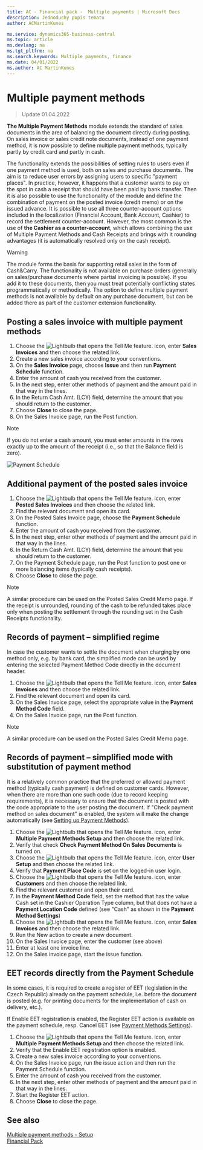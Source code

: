 ```yaml
---
title: AC - Financial pack -  Multiple payments | Microsoft Docs
description: Jednoduchy popis tematu
author: ACMartinKunes

ms.service: dynamics365-business-central
ms.topic: article
ms.devlang: na
ms.tgt_pltfrm: na
ms.search.keywords: Multiple payments, finance 
ms.date: 04/01/2022
ms.author: AC MartinKunes
---
```

# Multiple payment methods
> Update 01.04.2022

**The Multiple Payment Methods** module extends the standard of sales documents in the area of balancing the document directly during posting.
On sales invoice or sales credit note documents, instead of one payment method, it is now possible to define multiple payment methods, typically partly by credit card and partly in cash.

The functionality extends the possibilities of setting rules to users even if one payment method is used, both on sales and purchase documents. The aim is to reduce user errors by assigning users to specific "payment places".
In practice, however, it happens that a customer wants to pay on the spot in cash a receipt that should have been paid by bank transfer. Then it is also possible to use the functionality of the module and define the combination of payment on the posted invoice (credit memo) or on the issued advance.
It is possible to use all three counter-account options included in the localization (Financial Account, Bank Account, Cashier) to record the settlement counter-account. However, the most common is the use of **the Cashier as a counter-account**, which allows combining the use of Multiple Payment Methods and Cash Receipts and brings with it rounding advantages (it is automatically resolved only on the cash receipt).

> [!WARNING]
> The module forms the basis for supporting retail sales in the form of Cash&Carry. The functionality is not available on purchase orders (generally on sales/purchase documents where partial invoicing is possible). If you add it to these documents, then you must treat potentially conflicting states programmatically or methodically.
> The option to define multiple payment methods is not available by default on any purchase document, but can be added there as part of the customer extension functionality.


## Posting a sales invoice with multiple payment methods

1. Choose the ![Lightbulb that opens the Tell Me feature.](media/ui-search/search_small.png "Tell me what you want to do") icon, enter **Sales Invoices** and then choose the related link.
2. Create a new sales invoice according to your conventions.
3. On the **Sales Invoice** page, choose **Issue** and then run **Payment Schedule** function.
4. Enter the amount of cash you received from the customer.
5. In the next step, enter other methods of payment and the amount paid in that way in the lines.
6. In the Return Cash Amt. (LCY) field, determine the amount that you should return to the customer.
7. Choose **Close** to close the page.
8. On the Sales Invoice page, run the Post function.

> [!NOTE]
> If you do not enter a cash amount, you must enter amounts in the rows exactly up to the amount of the receipt (i.e., so that the Balance field is zero).

![Payment Schedule](media/multiple_payment_methods_payment.png)

## Additional payment of the posted sales invoice
1. Choose the ![Lightbulb that opens the Tell Me feature.](media/ui-search/search_small.png "Tell me what you want to do") icon, enter **Posted Sales Invoices** and then choose the related link.
2. Find the relevant document and open its card.
3. On the Posted Sales Invoice page, choose the **Payment Schedule** function.
4. Enter the amount of cash you received from the customer.
5. In the next step, enter other methods of payment and the amount paid in that way in the lines.
6. In the Return Cash Amt. (LCY) field, determine the amount that you should return to the customer.
7. On the Payment Schedule page, run the Post function to post one or more balancing items (typically cash receipts).
8. Choose **Close** to close the page.

> [!NOTE]
> A similar procedure can be used on the Posted Sales Credit Memo page.
> If the receipt is unrounded, rounding of the cash to be refunded takes place only when posting the settlement through the rounding set in the Cash Receipts functionality.

## Records of payment – simplified regime

In case the customer wants to settle the document when charging by one method only, e.g. by bank card, the simplified mode can be used by entering the selected Payment Method Code directly in the document header.

1. Choose the ![Lightbulb that opens the Tell Me feature.](media/ui-search/search_small.png "Tell me what you want to do") icon, enter **Sales Invoices** and then choose the related link.
2. Find the relevant document and open its card.
3. On the Sales Invoice page, select the appropriate value in the **Payment Method Code** field.
4. On the Sales Invoice page, run the Post function.

> [!NOTE]
> A similar procedure can be used on the Posted Sales Credit Memo page.

## Records of payment – simplified mode with substitution of payment method

It is a relatively common practice that the preferred or allowed payment method (typically cash payment) is defined on customer cards. However, when there are more than one such code (due to record keeping requirements), it is necessary to ensure that the document is posted with the code appropriate to the user posting the document. If "Check payment method on sales document" is enabled, the system will make the change automatically (see [Setting up Payment Methods](http://muj.autocont.cz/docs/cs-cz/d365businesscentral/FinancialPack/multiple-payment-methods-setup.html#nastaven%C3%AD-zp%C5%AFsob%C5%AF-platby)).


1. Choose the ![Lightbulb that opens the Tell Me feature.](media/ui-search/search_small.png "Tell me what you want to do") icon, enter **Multiple Payment Methods Setup** and then choose the related link.
2. Verify that check **Check Payment Method On Sales Documents** is turned on.
3. Choose the ![Lightbulb that opens the Tell Me feature.](media/ui-search/search_small.png "Tell me what you want to do") icon, enter **User Setup** and then choose the related link.
4. Verify that **Payment Place Code** is set on the logged-in user login.
5. Choose the ![Lightbulb that opens the Tell Me feature.](media/ui-search/search_small.png "Tell me what you want to do") icon, enter **Customers** and then choose the related link.
6. Find the relevant customer and open their card.
7. In the **Payment Method Code** field, set the method that has the value Cash set in the Cashier Operation Type column, but that does not have a **Payment Location Code** defined (see "Cash" as shown in the **Payment Method Settings**)
7. Choose the ![Lightbulb that opens the Tell Me feature.](media/ui-search/search_small.png "Tell me what you want to do") icon, enter **Sales Invoices** and then choose the related link.
9. Run the New action to create a new document.
10. On the Sales Invoice page, enter the customer (see above)
11. Enter at least one invoice line.
12. On the Sales invoice page, start the issue function.


## EET records directly from the Payment Schedule

In some cases, it is required to create a register of EET (legislation in the Czech Republic) already on the payment schedule, i.e. before the document is posted (e.g. for printing documents for the implementation of cash on delivery, etc.).

If Enable EET registration is enabled, the Register EET action is available on the payment schedule, resp. Cancel EET (see [Payment Methods Settings](http://muj.autocont.cz/docs/cs-cz/d365businesscentral/FinancialPack/multiple-payment-methods-setup.html#nastaven%C3%AD-zp%C5%AFsob%C5%AF-platby)).

1. Choose the ![Lightbulb that opens the Tell Me feature.](media/ui-search/search_small.png "Tell me what you want to do") icon, enter **Multiple Payment Methods Setup** and then choose the related link.
2. Verify that the Enable EET registration option is enabled.
3. Create a new sales invoice according to your conventions.
4. On the Sales Invoice page, run the issue action and then run the Payment Schedule function.
5. Enter the amount of cash you received from the customer.
6. In the next step, enter other methods of payment and the amount paid in that way in the lines.
7. Start the Register EET action.
8. Choose **Close** to close the page.


## See also

[Multiple payment methods - Setup](multiple-payment-methods-setup.md)  
[Financial Pack](finance-pack.md)
